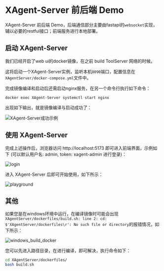 # XAgent-Server 前后端 Demo

XAgent-Server 前后端 Demo，后端通信部分主要由fastapi的`websocket`实现，辅以必要的restful接口；前端服务进行本地部署。


## 启动 XAgent-Server

我们已经开启了web ui的docker镜像，在之前 build ToolServer 网络的时候。

这将启动一个XAgent-Server实例，监听本机`8090`端口，配置信息在`XAgentServer/docker-compose.yml`文件中。

完成镜像编译和启动后还需启动nginx服务，在另一个命令行执行如下命令：

```
docker exec XAgent-Server systemctl start nginx
```

出现如下输出，就是镜像编译与启动成功了：

![XAgent-Server成功示例](https://gitee.com/sailaoda/pic2/raw/master/2023/202309272123424.png)


## 使用 XAgent-Server
完成上述操作后，浏览器访问 http://localhost:5173 即可进入前端界面，示例如下 (可以默认用户名: admin, token: xagent-admin 进行登录)：

![login](https://gitee.com/sailaoda/pic2/raw/master/2023/202309272130865.png)

进入 XAgent-Server 后即可开始使用，如下所示：

![playground](https://gitee.com/sailaoda/pic2/raw/master/2023/202309272132478.png)

## 其他

如果您是在windows环境中运行，在编译镜像时可能会出现`XAgentServer/dockerfiles/build.sh: line 2: cd: $'XAgentServer/dockerfiles\r': No such file or directory`的报错情况，如下所示：

![windows_build_docker](https://gitee.com/sailaoda/pic2/raw/master/2023/202309280213559.png)

您可以先进入路径目录，在进行编译，即可解决，执行命令如下：

```bash
cd XAgentServer/dockerfiles/
bash build.sh
```

